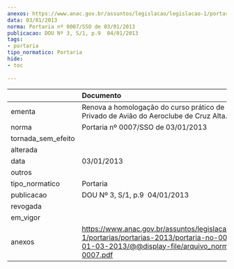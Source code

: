 ```yaml
---
anexos: https://www.anac.gov.br/assuntos/legislacao/legislacao-1/portarias/portarias-2013/portaria-no-0007-sso-de-01-03-2013/@@display-file/arquivo_norma/PA2013-0007.pdf
data: 03/01/2013
norma: Portaria nº 0007/SSO de 03/01/2013
publicacao: DOU Nº 3, S/1, p.9  04/01/2013
tags:
- portaria
tipo_normatico: Portaria
hide: 
- toc 
 
---
```


|                    | Documento                                                                                                                                                         |
|:-------------------|:------------------------------------------------------------------------------------------------------------------------------------------------------------------|
| ementa             | Renova a homologação do curso prático de Piloto Privado de Avião do Aeroclube de Cruz Alta.                                                                       |
| norma              | Portaria nº 0007/SSO de 03/01/2013                                                                                                                                |
| tornada_sem_efeito |                                                                                                                                                                   |
| alterada           |                                                                                                                                                                   |
| data               | 03/01/2013                                                                                                                                                        |
| outros             |                                                                                                                                                                   |
| tipo_normatico     | Portaria                                                                                                                                                          |
| publicacao         | DOU Nº 3, S/1, p.9  04/01/2013                                                                                                                                    |
| revogada           |                                                                                                                                                                   |
| em_vigor           |                                                                                                                                                                   |
| anexos             | https://www.anac.gov.br/assuntos/legislacao/legislacao-1/portarias/portarias-2013/portaria-no-0007-sso-de-01-03-2013/@@display-file/arquivo_norma/PA2013-0007.pdf |